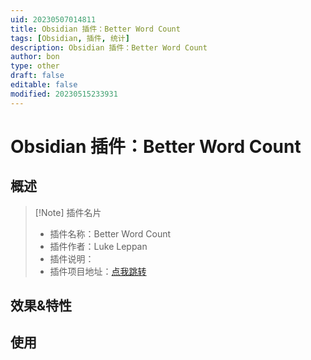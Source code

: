 ```yaml
---
uid: 20230507014811
title: Obsidian 插件：Better Word Count
tags: [Obsidian, 插件, 统计]
description: Obsidian 插件：Better Word Count
author: bon
type: other
draft: false
editable: false
modified: 20230515233931
---
```


# Obsidian 插件：Better Word Count

## 概述

> [!Note] 插件名片
> - 插件名称：Better Word Count
> - 插件作者：Luke Leppan
> - 插件说明：
> - 插件项目地址：[点我跳转](https://github.com/lukeleppan/better-word-count)

## 效果&特性

## 使用